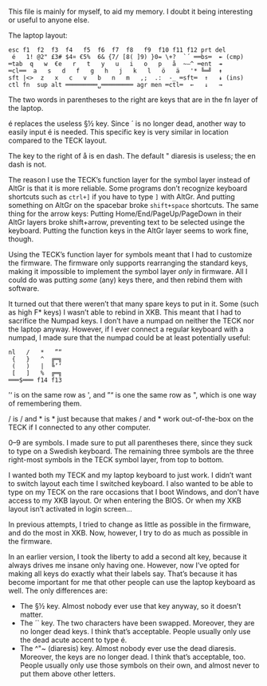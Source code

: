 This file is mainly for myself, to aid my memory. I doubt it being interesting
or useful to anyone else.

The laptop layout:

    esc f1  f2  f3  f4   f5  f6  f7  f8   f9  f10 f11 f12 prt del
     é   1! @2" £3# $4¤ €5%  6& {7/ [8( ]9) }0= \+?  `´ ══bs═  ↞ (cmp)
    ═tab  q   w  €e   r   t   y   u   i   o   p   å  ~–^ ═ent  ↠
    ═cl══  a   s   d   f   g   h   j   k   l   ö   ä   '* ╚═╝  ↟
    sft |<>  z   x   c   v   b   n   m   ,;  .:  -_ ═sft═  ↑   ↡ (ins)
    ctl fn  sup alt ═════════␣═════════ agr men ═ctl═  ←   ↓   →

The two words in parentheses to the right are keys that are in the fn layer of
the laptop.

é replaces the useless §½ key. Since ´ is no longer dead, another way to easily
input é is needed. This specific key is very similar in location compared to
the TECK layout.

The key to the right of å is en dash. The default " diaresis is useless; the en
dash is not.

The reason I use the TECK’s function layer for the symbol layer instead of AltGr
is that it is more reliable. Some programs don’t recognize keyboard shortcuts
such as `ctrl+]` if you have to type `]` with AltGr. And putting something on
AltGr on the spacebar broke `shift+space` shortcuts. The same thing for the
arrow keys: Putting Home/End/PageUp/PageDown in their AltGr layers broke
shift+arrow, preventing text to be selected usinge the keyboard. Putting the
function keys in the AltGr layer seems to work fine, though.

Using the TECK’s function layer for symbols meant that I had to customize the
firmware. The firmware only supports rearranging the standard keys, making it
impossible to implement the symbol layer _only_ in firmware. All I could do was
putting _some_ (any) keys there, and then rebind them with software.

It turned out that there weren’t that many spare keys to put in it. Some (such
as high F\* keys) I wasn’t able to rebind in XKB. This meant that I had to
sacrifice the Numpad keys. I don’t have a numpad on neither the TECK nor the
laptop anyway. However, if I ever connect a regular keyboard with a numpad, I
made sure that the numpad could be at least potentially useful:

    nl   /   *   ”“
     {   }   ^  ╔═╗
     (   )   |  ╚’‘
     [   ]   %  ╔═╗
    ═══$═══ f14 f13

’‘ is on the same row as ', and ”“ is one the same row as ", which is one way of
remembering them.

/ is / and \* is \* just because that makes / and \* work out-of-the-box on the
TECK if I connected to any other computer.

0–9 are symbols. I made sure to put all parentheses there, since they suck to
type on a Swedish keyboard. The remaining three symbols are the three
right-most symbols in the TECK symbol layer, from top to bottom.

I wanted both my TECK and my laptop keyboard to just work. I didn’t want to
switch layout each time I switched keyboard. I also wanted to be able to type on
my TECK on the rare occasions that I boot Windows, and don’t have access to my
XKB layout. Or when entering the BIOS. Or when my XKB layout isn’t activated in
login screen…

In previous attempts, I tried to change as little as possible in the firmware,
and do the most in XKB. Now, however, I try to do as much as possible in the
firmware.

In an earlier version, I took the liberty to add a second alt key, because it
always drives me insane only having one. However, now I’ve opted for making all
keys do exactly what their labels say. That’s because it has become important
for me that other people can use the laptop keyboard as well. The only
differences are:

- The §½ key. Almost nobody ever use that key anyway, so it doesn’t matter.
- The ´` key. The two characters have been swapped. Moreover, they are no
  longer dead keys. I think that’s acceptable. People usually only use the dead
  acute accent to type é.
- The ^"~ (diaresis) key. Almost nobody ever use the dead diaresis. Moreover,
  the keys are no longer dead. I think that’s acceptable, too. People usually
  only use those symbols on their own, and almost never to put them above other
  letters.
